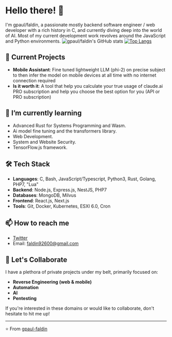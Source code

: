 # Hello there! 👋

I'm gpaul/faldin, a passionate mostly backend software engineer / web developer with a rich history in C, and currently diving deep into the world of AI. Most of my current development work revolves around the JavaScript and Python environments.
![gpaul/faldin's GitHub stats](https://github-readme-stats-gpaul-faldin.vercel.app/api?username=gpaul-faldin&show_icons=true&theme=radical&include_all_commits=true)
[![Top Langs](https://github-readme-stats-gpaul-faldin.vercel.app/api/top-langs/?username=gpaul-faldin&layout=compact)](https://github.com/anuraghazra/github-readme-stats)

## 🔭 Current Projects

- **Mobile Assistant**: Fine tuned lightweight LLM (phi-2) on precise subject to then infer the model on mobile devices at all time with no internet connection required
- **Is it worth it**: A tool that help you calculate your true usage of claude.ai PRO subscription and help you choose the best option for you (API or PRO subscription)

## 🌱 I’m currently learning

- Advanced Rust for Systems Programming and Wasm.
- Ai model fine tuning and the transformers library.
- Web Development.
- System and Website Security.
- TensorFlow.js framework.

## 🛠️ Tech Stack

- **Languages**: C, Bash, JavaScript/Typescript, Python3, Rust, Golang, PHP7, "Lua"
- **Backend**: Node.js, Express.js, NestJS, PHP7 
- **Databases**: MongoDB, Milvus
- **Frontend**: React.js, Next.js
- **Tools**: Git, Docker, Kubernetes, ESXI 6.0, Cron

## 📫 How to reach me

- [Twitter](https://twitter.com/GpaulFaldin)
- Email: faldin92600@gmail.com

## 🤝 Let's Collaborate

I have a plethora of private projects under my belt, primarily focused on:
- **Reverse Engineering (web & mobile)**
- **Automation**
- **AI**
- **Pentesting**

If you're interested in these domains or would like to collaborate, don't hesitate to hit me up!

---

⭐️ From [gpaul-faldin](https://github.com/gpaul-faldin)
